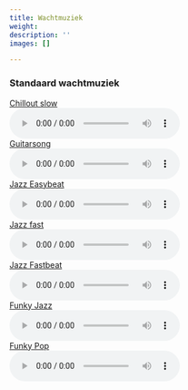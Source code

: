 ```yaml
---
title: Wachtmuziek
weight: 
description: ''
images: []

---
```

<div class="callout">

<h3>Standaard wachtmuziek</h3>

<div class="row">

<div class="medium-6 columns"><a href="[http://www.callvoip.nl/cvtsupport/audio/chillout_slow_243.wav](http://www.callvoip.nl/cvtsupport/audio/chillout_slow_243.wav "http://www.callvoip.nl/cvtsupport/audio/chillout_slow_243.wav")" target="_blank" rel="noopener noreferrer" download="Chillout_slow">Chillout slow </a></div>

<div class="medium-6 columns"><audio controls="controls"><source src="[http://www.callvoip.nl/cvtsupport/audio/chillout_slow_243.wav](http://www.callvoip.nl/cvtsupport/audio/chillout_slow_243.wav "http://www.callvoip.nl/cvtsupport/audio/chillout_slow_243.wav")" type="audio/mpeg"></audio></div>

</div>

<div class="row">

<div class="medium-6 columns"><a href="[http://www.callvoip.nl/cvtsupport/audio/moh_guitarsong_343.wav](http://www.callvoip.nl/cvtsupport/audio/moh_guitarsong_343.wav "http://www.callvoip.nl/cvtsupport/audio/moh_guitarsong_343.wav")" target="_blank" rel="noopener noreferrer" download="Guitar">Guitarsong</a></div>

<div class="medium-6 columns"><audio controls="controls"><source src="[http://www.callvoip.nl/cvtsupport/audio/moh_guitarsong_343.wav](http://www.callvoip.nl/cvtsupport/audio/moh_guitarsong_343.wav "http://www.callvoip.nl/cvtsupport/audio/moh_guitarsong_343.wav")" type="audio/mpeg"></audio></div>

</div>

<div class="row">

<div class="medium-6 columns"><a href="[http://www.callvoip.nl/cvtsupport/audio/moh_jazz_easybeat_217.wav](http://www.callvoip.nl/cvtsupport/audio/moh_jazz_easybeat_217.wav "http://www.callvoip.nl/cvtsupport/audio/moh_jazz_easybeat_217.wav")" target="_blank" rel="noopener noreferrer" download="Jazz_easybeat">Jazz Easybeat</a></div>

<div class="medium-6 columns"><audio controls="controls"><source src="[http://www.callvoip.nl/cvtsupport/audio/moh_jazz_easybeat_217.wav](http://www.callvoip.nl/cvtsupport/audio/moh_jazz_easybeat_217.wav "http://www.callvoip.nl/cvtsupport/audio/moh_jazz_easybeat_217.wav")" type="audio/mpeg"></audio></div>

</div>

<div class="row">

<div class="medium-6 columns"><a href="[http://www.callvoip.nl/cvtsupport/audio/moh_jazz_fast_258.wav](http://www.callvoip.nl/cvtsupport/audio/moh_jazz_fast_258.wav "http://www.callvoip.nl/cvtsupport/audio/moh_jazz_fast_258.wav")" target="_blank" rel="noopener noreferrer" download="Jazz_fast">Jazz fast</a></div>

<div class="medium-6 columns"><audio controls="controls"><source src="[http://www.callvoip.nl/cvtsupport/audio/moh_jazz_fast_258.wav](http://www.callvoip.nl/cvtsupport/audio/moh_jazz_fast_258.wav "http://www.callvoip.nl/cvtsupport/audio/moh_jazz_fast_258.wav")" type="audio/mpeg"></audio></div>

</div>

<div class="row">

<div class="medium-6 columns"><a href="[http://www.callvoip.nl/cvtsupport/audio/moh_jazz_fastbeat_315.wav](http://www.callvoip.nl/cvtsupport/audio/moh_jazz_fastbeat_315.wav "http://www.callvoip.nl/cvtsupport/audio/moh_jazz_fastbeat_315.wav")" target="_blank" rel="noopener noreferrer" download="Jazz_fastbeat">Jazz Fastbeat</a></div>

<div class="medium-6 columns"><audio controls="controls"><source src="[http://www.callvoip.nl/cvtsupport/audio/moh_jazz_fastbeat_315.wav](http://www.callvoip.nl/cvtsupport/audio/moh_jazz_fastbeat_315.wav "http://www.callvoip.nl/cvtsupport/audio/moh_jazz_fastbeat_315.wav")" type="audio/mpeg"></audio></div>

</div>

<div class="row">

<div class="medium-6 columns"><a href="[http://www.callvoip.nl/cvtsupport/audio/moh_funkyjazz_midtempo_217.wav](http://www.callvoip.nl/cvtsupport/audio/moh_funkyjazz_midtempo_217.wav "http://www.callvoip.nl/cvtsupport/audio/moh_funkyjazz_midtempo_217.wav")" target="_blank" rel="noopener noreferrer" download="funky_jazz">Funky Jazz</a></div>

<div class="medium-6 columns"><audio controls="controls"><source src="[http://www.callvoip.nl/cvtsupport/audio/moh_funkyjazz_midtempo_217.wav](http://www.callvoip.nl/cvtsupport/audio/moh_funkyjazz_midtempo_217.wav "http://www.callvoip.nl/cvtsupport/audio/moh_funkyjazz_midtempo_217.wav")" type="audio/mpeg"></audio></div>

</div>

<div class="row">

<div class="medium-6 columns"><a href="[http://www.callvoip.nl/cvtsupport/audio/moh_funkypop_midtempo_154.wav](http://www.callvoip.nl/cvtsupport/audio/moh_funkypop_midtempo_154.wav "http://www.callvoip.nl/cvtsupport/audio/moh_funkypop_midtempo_154.wav")" target="_blank" rel="noopener noreferrer" download="funky_pop">Funky Pop</a></div>

<div class="medium-6 columns"><audio controls="controls"><source src="[http://www.callvoip.nl/cvtsupport/audio/moh_funkypop_midtempo_154.wav](http://www.callvoip.nl/cvtsupport/audio/moh_funkypop_midtempo_154.wav "http://www.callvoip.nl/cvtsupport/audio/moh_funkypop_midtempo_154.wav")" type="audio/mpeg"></audio></div>

</div>

</div>